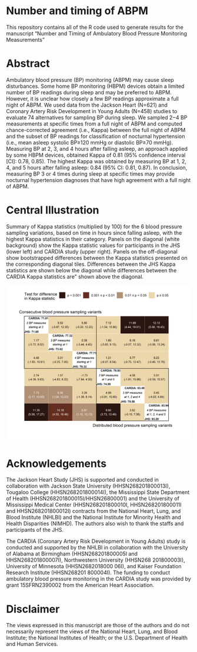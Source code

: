 
<!-- README.md is generated from README.Rmd. Please edit that file -->

# Number and timing of ABPM

This repository contains all of the R code used to generate results for
the manuscript “Number and Timing of Ambulatory Blood Pressure
Monitoring Measurements”

# Abstract

Ambulatory blood pressure (BP) monitoring (ABPM) may cause sleep
disturbances. Some home BP monitoring (HBPM) devices obtain a limited
number of BP readings during sleep and may be preferred to ABPM.
However, it is unclear how closely a few BP readings approximate a full
night of ABPM. We used data from the Jackson Heart (N=621) and Coronary
Artery Risk Development in Young Adults (N=458) studies to evaluate 74
alternatives for sampling BP during sleep. We sampled 2‒4 BP
measurements at specific times from a full night of ABPM and computed
chance-corrected agreement (i.e., Kappa) between the full night of ABPM
and the subset of BP readings for classification of nocturnal
hypertension (i.e., mean asleep systolic BP≥120 mmHg or diastolic BP≥70
mmHg). Measuring BP at 2, 3, and 4 hours after falling asleep, an
approach applied by some HBPM devices, obtained Kappa of 0.81 (95%
confidence interval \[CI\]: 0.78, 0.85). The highest Kappa was obtained
by measuring BP at 1, 2, 4, and 5 hours after falling asleep: 0.84 (95%
CI: 0.81, 0.87). In conclusion, measuring BP 3 or 4 times during sleep
at specific times may provide nocturnal hypertension diagnoses that have
high agreement with a full night of ABPM.

# Central Illustration

Summary of Kappa statistics (multiplied by 100) for the 6 blood pressure
sampling variations, based on time in hours since falling asleep, with
the highest Kappa statistics in their category. Panels on the diagonal
(white background) show the Kappa statistic values for participants in
the JHS (lower left) and CARDIA study (upper right). Panels on the
off-diagonal show bootstrapped differences between the Kappa statistics
presented on the corresponding diagonal tiles. Differences between the
JHS Kappa statistics are shown below the diagonal while differences
between the CARDIA Kappa statistics are" shown above the diagonal.

![](README_files/figure-gfm/unnamed-chunk-2-1.png)<!-- -->

# Acknowledgements

The Jackson Heart Study (JHS) is supported and conducted in
collaboration with Jackson State University (HHSN268201800013I),
Tougaloo College (HHSN268201800014I), the Mississippi State Department
of Health (HHSN268201800015I/HHSN26800001) and the University of
Mississippi Medical Center (HHSN268201800010I, HHSN268201800011I and
HHSN268201800012I) contracts from the National Heart, Lung, and Blood
Institute (NHLBI) and the National Institute for Minority Health and
Health Disparities (NIMHD). The authors also wish to thank the staffs
and participants of the JHS.

The CARDIA (Coronary Artery Risk Development in Young Adults) study is
conducted and supported by the NHLBI in collaboration with the
University of Alabama at Birmingham (HHSN268201800005I and
HHSN268201800007I), Northwestern University (HHSN268 201800003I),
University of Minnesota (HHSN2682018000 06I), and Kaiser Foundation
Research Institute (HHSN268201 800004I). The funding to conduct
ambulatory blood pressure monitoring in the CARDIA study was provided by
grant 15SFRN2390002 from the American Heart Association.

# Disclaimer

The views expressed in this manuscript are those of the authors and do
not necessarily represent the views of the National Heart, Lung, and
Blood Institute; the National Institutes of Health; or the U.S.
Department of Health and Human Services.
